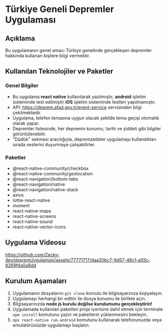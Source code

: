# Türkiye Geneli Depremler Uygulaması

## Açıklama

Bu uygulamanın genel amacı Türkiye genelinde gerçekleşen depremler hakkında kullanan kişilere bilgi vermektir.

## Kullanılan Teknolojiler ve Paketler

### Genel Bilgiler

* Bu uygulama **react native** kullanılarak yazılmıştır, **android** işletim sisteminde test edilmiştir **iOS** işletim sisteminde testleri yapılmamıştır.
* API: https://deprem.afad.gov.tr/event-service servisinden bilgi çekilmektedir.
* Uygulama, telefon temasına uygun olacak şekilde tema geçişi otomatik olarak yapar.
* Depremler listesinde, her depremin konumu, tarihi ve şiddeti gibi bilgiler görüntülenebilir.
* "Düdük" sekmesi aracılığıyla, depremzedeler uygulamayı kullandıkları sırada seslerini duyurmaya çalışabilirler.


### Paketler

* @react-native-community/checkbox
* @react-native-community/geolocation
* @react-navigation/bottom-tabs
* @react-navigation/native
* @react-navigation/native-stack
* axios
* lottie-react-native
* moment
* react-native-maps
* react-native-screens
* react-native-sound
* react-native-vector-icons

## Uygulama Videosu

https://github.com/Zecky-dev/depremUygulamasi/assets/77771717/daa20bc7-9d57-48c1-a55c-8269f4a0a8dd

## Kurulum Aşamaları

1. Uygulamanın dosyalarını `git clone` komutu ile bilgisayarınıza kopyalayın.
2. Uygulamayı herhangi bir editör ile dosya konumu ile birlikte açın.
3. Bilgisayarınızda **node js kurulu değilse kurulumunu gerçekleştirin!** 
4. Uygulamada kullanılan paketleri proje içerisine dahil etmek için terminale `npm install` komutunu yazın ve paketlerin yüklenmesini bekleyin.
5. `npx react-native run-android` komutunu kullanarak telefonunuzda veya emulatörünüzde uygulamayı başlatın.







